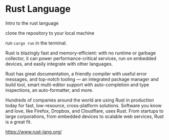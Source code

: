 # Rust Language
Intro to the rust language

clone the repository to your local machine

run `cargo run` in the terminal.


Rust is blazingly fast and memory-efficient: with no runtime or garbage collector, it can power performance-critical services, run on embedded devices, and easily integrate with other languages.

Rust has great documentation, a friendly compiler with useful error messages, and top-notch tooling — an integrated package manager and build tool, smart multi-editor support with auto-completion and type inspections, an auto-formatter, and more.

Hundreds of companies around the world are using Rust in production today for fast, low-resource, cross-platform solutions. Software you know and love, like Firefox, Dropbox, and Cloudflare, uses Rust. From startups to large corporations, from embedded devices to scalable web services, Rust is a great fit.

https://www.rust-lang.org/
